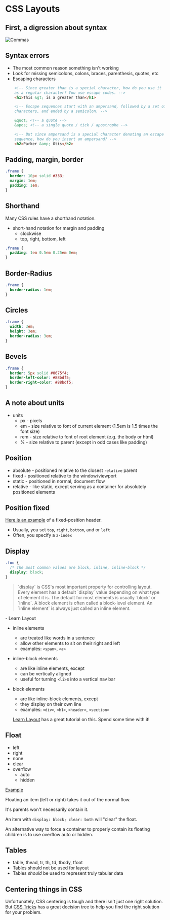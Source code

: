 # CSS Layouts

## First, a digression about syntax

![Commas](http://ecx.images-amazon.com/images/I/414Alp8pEpL._SY355_.jpg)

## Syntax errors

- The most common reason something isn't working
- Look for missing semicolons, colons, braces, parenthesis, quotes, etc
- Escaping characters

```HTML
    <!-- Since greater than is a special character, how do you use it
    as a regular character? You use escape codes. -->
    <h1>This &gt; is a greater than</h1>

    <!-- Escape sequences start with an ampersand, followed by a set of
    characters, and ended by a semicolon. -->

    &quot; <!-- a quote -->
    &apos; <!-- a single quote / tick / apostrophe -->

    <!-- But since ampersand is a special character denoting an escape
    sequence, how do you insert an ampersand? -->
    <h2>Parker &amp; Otis</h2>
```
## Padding, margin, border

```css
.frame {
  border: 10px solid #333;
  margin: 1em;
  padding: 1em;
}
```

## Shorthand

Many CSS rules have a shorthand notation.

- short-hand notation for margin and padding
  - clockwise
  - top, right, bottom, left

```css
.frame {
  padding: 1em 0.5em 0.25em 0em;
}
```

## Border-Radius

```css
.frame {
  border-radius: 1em;
}
```

## Circles

```css
.frame {
  width: 3em;
  height: 3em;
  border-radius: 3em;
}
```

## Bevels

```css
.frame {
  border: 5px solid #0675f4;
  border-left-color: #88bdf5;
  border-right-color: #88bdf5;
}
```

## A note about units

- units
  - px - pixels
  - em - size relative to font of current element (1.5em is 1.5 times the font size)
  - rem - size relative to font of root element (e.g. the body or html)
  - % - size relative to parent (except in odd cases like padding)

## Position

- absolute - positioned relative to the closest `relative` parent
- fixed - positioned relative to the window/viewport
- static - positioned in normal, document flow
- relative - like static, except serving as a container for absolutely positioned elements

## Position fixed

[Here is an example](http://jsbin.com/vekuyunese/1/) of a fixed-position header.

- Usually, you set `top`, `right`, `bottom`, and or `left`
- Often, you specify a `z-index`

## Display

```css
.foo {
  /* The most common values are block, inline, inline-block */
  display: block;
}
```

<blockquote>`display` is CSS's most important property for controlling layout. Every element has a default `display` value depending on what type of element it is. The default for most elements is usually `block` or `inline`. A block element is often called a block-level element. An `inline element` is always just called an inline element.</blockquote> - Learn Layout

- inline elements
  - are treated like words in a sentence
  - allow other elements to sit on their right and left
  - examples: `<span>`, `<a>`
- inline-block elements
  - are like inline elements, except
  - can be vertically aligned
  - useful for turning `<li>`s into a vertical nav bar
- block elements
  - are like inline-block elements, except
  - they display on their own line
  - examples: `<div>`, `<h1>`, `<header>`, `<section>`

  [Learn Layout](http://learnlayout.com/display.html) has a great tutorial on this. Spend some time with it!

## Float

- left
- right
- none
- clear
- overflow
  - auto
  - hidden

[Example](http://jsbin.com/wazore/1/edit?html,output)

Floating an item (left or right) takes it out of the normal flow.

It's parents won't necessarily contain it.

An item with `display: block; clear: both` will "clear" the float.

An alternative way to force a container to properly contain its floating children
is to use overflow auto or hidden.

## Tables

- table, thead, tr, th, td, tbody, tfoot
- Tables should not be used for layout
- Tables *should* be used to represent truly tabular data

## Centering things in CSS

Unfortunately, CSS centering is tough and there isn't just one right solution. But [CSS Tricks](https://css-tricks.com/centering-css-complete-guide/) has a great decision tree to help you find the right solution for your problem.
